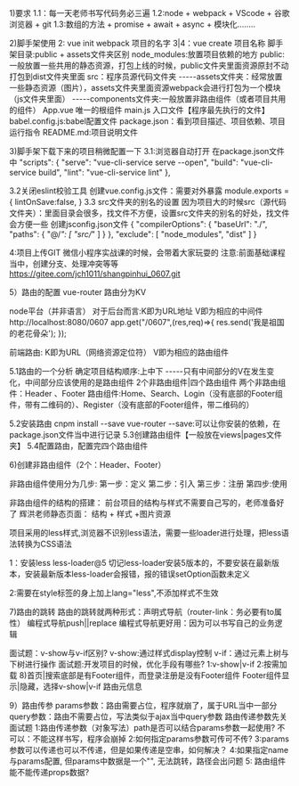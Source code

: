 1)要求
1.1：每一天老师书写代码务必三遍
1.2:node + webpack + VScode + 谷歌浏览器 + git
1.3:数组的方法 + promise + await + async + 模块化........

2)脚手架使用
2: vue init webpack 项目的名字
3|4：vue create 项目名称
脚手架目录:public + assets文件夹区别
node_modules:放置项目依赖的地方
public:一般放置一些共用的静态资源，打包上线的时候，public文件夹里面资源原封不动打包到dist文件夹里面
src：程序员源代码文件夹
-----assets文件夹：经常放置一些静态资源（图片），assets文件夹里面资源webpack会进行打包为一个模块（js文件夹里面）
-----components文件夹:一般放置非路由组件（或者项目共用的组件）
App.vue 唯一的根组件
main.js 入口文件【程序最先执行的文件】
babel.config.js:babel配置文件
package.json：看到项目描述、项目依赖、项目运行指令
README.md:项目说明文件

3)脚手架下载下来的项目稍微配置一下
3.1:浏览器自动打开
在package.json文件中
"scripts": {
"serve": "vue-cli-service serve --open",
"build": "vue-cli-service build",
"lint": "vue-cli-service lint"
},

3.2关闭eslint校验工具
创建vue.config.js文件：需要对外暴露
module.exports = {
lintOnSave:false,
}
3.3 src文件夹的别名的设置
因为项目大的时候src（源代码文件夹）：里面目录会很多，找文件不方便，设置src文件夹的别名的好处，找文件会方便一些
创建jsconfig.json文件
{
"compilerOptions": {
"baseUrl": "./",
"paths": {
"@/*": [
"src/*"
]
}
},
"exclude": [
"node_modules",
"dist"
]
}

4:项目上传GIT
微信小程序实战课的时候，会带着大家玩耍的
注意:前面基础课程当中，创建分支、处理冲突等等
https://gitee.com/jch1011/shangpinhui_0607.git

5）路由的配置
vue-router
路由分为KV

node平台（并非语言）
对于后台而言:K即为URL地址 V即为相应的中间件
http://localhost:8080/0607
app.get("/0607",(res,req)=>{
res.send('我是祖国的老花骨朵');
});

前端路由:
K即为URL（网络资源定位符）
V即为相应的路由组件

5.1路由的一个分析
确定项目结构顺序:上中下 -----只有中间部分的V在发生变化，中间部分应该使用的是路由组件
2个非路由组件|四个路由组件
两个非路由组件：Header 、Footer
路由组件:Home、Search、Login（没有底部的Footer组件，带有二维码的）、Register（没有底部的Footer组件，带二维码的）

5.2安装路由
cnpm install --save vue-router
--save:可以让你安装的依赖，在package.json文件当中进行记录
5.3创建路由组件【一般放在views|pages文件夹】
5.4配置路由，配置完四个路由组件

6)创建非路由组件（2个：Header、Footer）

非路由组件使用分为几步:
第一步：定义
第二步：引入
第三步：注册
第四步:使用

非路由组件的结构的搭建：
前台项目的结构与样式不需要自己写的，老师准备好了
辉洪老师静态页面：
结构 + 样式 +图片资源

项目采用的less样式,浏览器不识别less语法，需要一些loader进行处理，把less语法转换为CSS语法

1：安装less less-loader@5
切记less-loader安装5版本的，不要安装在最新版本，安装最新版本less-loader会报错，报的错误setOption函数未定义

2:需要在style标签的身上加上lang="less",不添加样式不生效

7)路由的跳转
路由的跳转就两种形式：声明式导航（router-link：务必要有to属性）
编程式导航push||replace
编程式导航更好用：因为可以书写自己的业务逻辑

面试题：v-show与v-if区别?
v-show:通过样式display控制
v-if：通过元素上树与下树进行操作
面试题:开发项目的时候，优化手段有哪些?
1:v-show|v-if
2:按需加载
8)首页|搜索底部是有Footer组件，而登录注册是没有Footer组件
Footer组件显示|隐藏，选择v-show|v-if
路由元信息

9）路由传参
params参数：路由需要占位，程序就崩了，属于URL当中一部分
query参数：路由不需要占位，写法类似于ajax当中query参数
路由传递参数先关面试题
1:路由传递参数（对象写法）path是否可以结合params参数一起使用?
不可以：不能这样书写，程序会崩掉
2:如何指定params参数可传可不传?
3:params参数可以传递也可以不传递，但是如果传递是空串，如何解决？
4:如果指定name与params配置, 但params中数据是一个"", 无法跳转，路径会出问题
5: 路由组件能不能传递props数据?
     




















     
    


